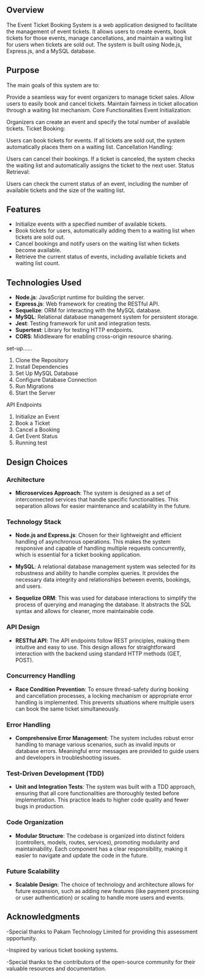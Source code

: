 ## Overview
The Event Ticket Booking System is a web application designed to facilitate the management of event tickets. It allows users to create events, book tickets for those events, manage cancellations, and maintain a waiting list for users when tickets are sold out. The system is built using Node.js, Express.js, and a MySQL database.

## Purpose
The main goals of this system are to:

Provide a seamless way for event organizers to manage ticket sales.
Allow users to easily book and cancel tickets.
Maintain fairness in ticket allocation through a waiting list mechanism.
Core Functionalities
Event Initialization:

Organizers can create an event and specify the total number of available tickets.
Ticket Booking:

Users can book tickets for events. If all tickets are sold out, the system automatically places them on a waiting list.
Cancellation Handling:

Users can cancel their bookings. If a ticket is canceled, the system checks the waiting list and automatically assigns the ticket to the next user.
Status Retrieval:

Users can check the current status of an event, including the number of available tickets and the size of the waiting list.

## Features

- Initialize events with a specified number of available tickets.
- Book tickets for users, automatically adding them to a waiting list when tickets are sold out.
- Cancel bookings and notify users on the waiting list when tickets become available.
- Retrieve the current status of events, including available tickets and waiting list count.

## Technologies Used

- **Node.js**: JavaScript runtime for building the server.
- **Express.js**: Web framework for creating the RESTful API.
- **Sequelize**: ORM for interacting with the MySQL database.
- **MySQL**: Relational database management system for persistent storage.
- **Jest**: Testing framework for unit and integration tests.
- **Supertest**: Library for testing HTTP endpoints.
- **CORS**: Middleware for enabling cross-origin resource sharing.

set-up......
1. Clone the Repository
2. Install Dependencies
3. Set Up MySQL Database
4. Configure Database Connection
5. Run Migrations
6. Start the Server


API Endpoints

1. Initialize an Event
2. Book a Ticket
3. Cancel a Booking
4. Get Event Status
5. Running test

## Design Choices

### Architecture

- **Microservices Approach**: The system is designed as a set of interconnected services that handle specific functionalities. This separation allows for easier maintenance and scalability in the future.

### Technology Stack

- **Node.js and Express.js**: Chosen for their lightweight and efficient handling of asynchronous operations. This makes the system responsive and capable of handling multiple requests concurrently, which is essential for a ticket booking application.

- **MySQL**: A relational database management system was selected for its robustness and ability to handle complex queries. It provides the necessary data integrity and relationships between events, bookings, and users.

- **Sequelize ORM**: This was used for database interactions to simplify the process of querying and managing the database. It abstracts the SQL syntax and allows for cleaner, more maintainable code.

### API Design

- **RESTful API**: The API endpoints follow REST principles, making them intuitive and easy to use. This design allows for straightforward interaction with the backend using standard HTTP methods (GET, POST).


### Concurrency Handling

- **Race Condition Prevention**: To ensure thread-safety during booking and cancellation processes, a locking mechanism or appropriate error handling is implemented. This prevents situations where multiple users can book the same ticket simultaneously.

### Error Handling

- **Comprehensive Error Management**: The system includes robust error handling to manage various scenarios, such as invalid inputs or database errors. Meaningful error messages are provided to guide users and developers in troubleshooting issues.

### Test-Driven Development (TDD)

- **Unit and Integration Tests**: The system was built with a TDD approach, ensuring that all core functionalities are thoroughly tested before implementation. This practice leads to higher code quality and fewer bugs in production.

### Code Organization

- **Modular Structure**: The codebase is organized into distinct folders (controllers, models, routes, services), promoting modularity and maintainability. Each component has a clear responsibility, making it easier to navigate and update the code in the future.

### Future Scalability

- **Scalable Design**: The choice of technology and architecture allows for future expansion, such as adding new features (like payment processing or user authentication) or scaling to handle more users and events.



## Acknowledgments

-Special thanks to Pakam Technology Limited for providing this assessment opportunity.

-Inspired by various ticket booking systems.

-Special thanks to the contributors of the open-source community for their valuable resources and documentation.